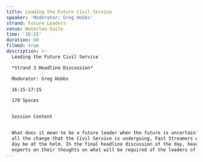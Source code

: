 ```yaml
---
title: Leading the Future Civil Service
speaker: 'Moderator: Greg Hobbs'
strand: Future Leaders
venue: Waterloo Suite
time: '16:15'
duration: 60
filmed: true
description: >-
  Leading the Future Civil Service

  *Strand 3 Headline Discussion*

  Moderator: Greg Hobbs

  16:15-17:15

  170 Spaces


  Session Content


  What does it mean to be a future leader when the future is uncertain? Amidst
  all the change that the Civil Service is undergoing, Fast Streamers will one
  day be at the helm. In the final headline discussion of the day, hear from
  experts on their thoughts on what will be required of the leaders of tomorrow.
---
```


